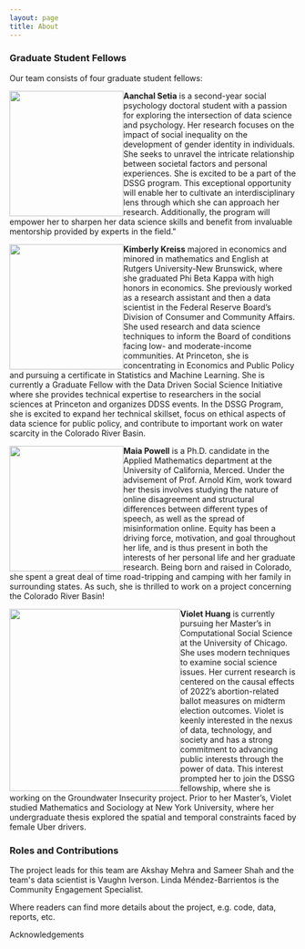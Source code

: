 ```yaml
---
layout: page
title: About
---
```


### Graduate Student Fellows

Our team consists of four graduate student fellows: 

<img style="float: left;" src="{{site.url }}{{site.baseurl }}/assets/img/Aanchal.png" width="200" height="220" margin-right=20px /> **Aanchal Setia** is a second-year social psychology doctoral student with a passion for exploring the intersection of data science and psychology. Her research focuses on the impact of social inequality on the development of gender identity in individuals. She seeks to unravel the intricate relationship between societal factors and personal experiences. She is excited to be a part of the DSSG program. This exceptional opportunity will enable her to cultivate an interdisciplinary lens through which she can approach her research. Additionally, the program will empower her to sharpen her data science skills and benefit from invaluable mentorship provided by experts in the field." 
     
<img style="float: left;" src="{{site.url }}{{site.baseurl }}/assets/img/Princeton Winter headshot.jpeg" width="200" height="220" margin-right=20px /> **Kimberly Kreiss** majored in economics and minored in mathematics and English at Rutgers University-New Brunswick, where she graduated Phi Beta Kappa with high honors in economics. She previously worked as a research assistant and then a data scientist in the Federal Reserve Board’s Division of Consumer and Community Affairs. She used research and data science techniques to inform the Board of conditions facing low- and moderate-income communities. At Princeton, she is concentrating in Economics and Public Policy and pursuing a certificate in Statistics and Machine Learning. She is currently a Graduate Fellow with the Data Driven Social Science Initiative where she provides technical expertise to researchers in the social sciences at Princeton and organizes DDSS events. In the DSSG Program, she is excited to expand her technical skillset, focus on ethical aspects of data science for public policy, and contribute to important work on water scarcity in the Colorado River Basin.

<img style="float: left;" src="{{site.url }}{{site.baseurl }}/assets/img/greenmaia.png" width="200" height="220" margin-right=20px /> **Maia Powell** is a Ph.D. candidate in the Applied Mathematics department at the University of California, Merced. Under the advisement of Prof. Arnold Kim, work toward her thesis involves studying the nature of online disagreement and structural differences between different types of speech, as well as the spread of misinformation online. Equity has been a driving force, motivation, and goal throughout her life, and is thus present in both the interests of her personal life and her graduate research. Being born and raised in Colorado, she spent a great deal of time road-tripping and camping with her family in surrounding states. As such, she is thrilled to work on a project concerning the Colorado River Basin!

<img style="float: left;" src="{{site.url }}{{site.baseurl }}/assets/img/Screen Shot 2023-06-13 at 6.51.35 PM.png" width="300" height="320" margin-right=20px /> **Violet Huang** is currently pursuing her Master’s in Computational Social Science at the
University of Chicago. She uses modern techniques to examine social science issues. Her current research is centered on the causal effects of 2022’s abortion-related ballot measures on midterm election outcomes. Violet is keenly interested in the nexus of data, technology, and society and has a strong commitment to advancing public interests through the power of data. This interest prompted her to join the DSSG fellowship, where she is working on the Groundwater Insecurity project. Prior to her Master’s, Violet studied Mathematics and Sociology at New York University, where her undergraduate thesis explored the spatial and temporal constraints faced by female Uber drivers.

### Roles and Contributions 

The project leads for this team are Akshay Mehra and Sameer Shah and the team's data scientist is Vaughn Iverson. Linda Méndez-Barrientos is the Community Engagement Specialist. 

Where readers can find more details about the project, e.g. code, data, reports, etc.

Acknowledgements

